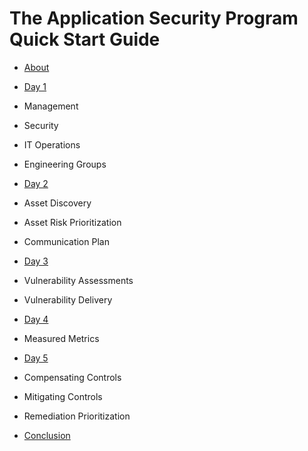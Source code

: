 The Application Security Program Quick Start Guide
==================================================

* [About][about]
* [Day 1][day-1]
 * Management
 * Security
 * IT Operations
 * Engineering Groups

* [Day 2][day-2]
 * Asset Discovery
 * Asset Risk Prioritization
 * Communication Plan

* [Day 3][day-3]
 * Vulnerability Assessments
 * Vulnerability Delivery

* [Day 4][day-4]
 * Measured Metrics

* [Day 5][day-5]
 * Compensating Controls
 * Mitigating Controls
 * Remediation Prioritization
 
* [Conclusion][conclusion] 

  [about]: about.md "About"
  [day-1]: day-1.md "Day 1"
  [day-2]: day-2.md "Day 2"
  [day-3]: day-3.md "Day 3"
  [day-4]: day-4.md "Day 4"
  [day-5]: day-5.md "Day 5"
  [conclusion]: conclusion.md "Conclusion"
  
